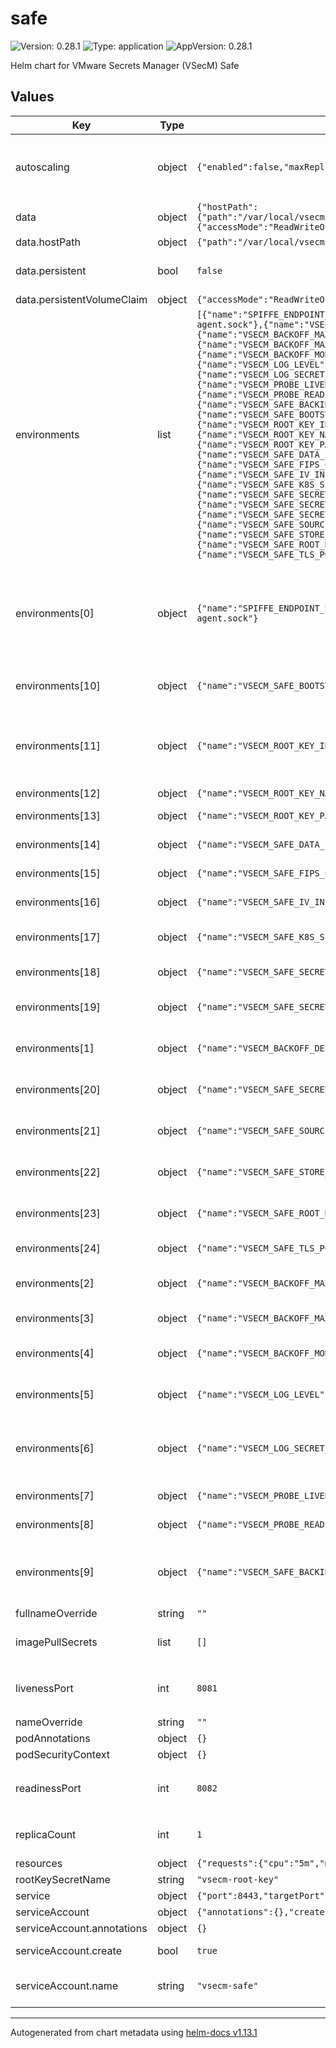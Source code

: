# safe

![Version: 0.28.1](https://img.shields.io/badge/Version-0.28.1-informational?style=flat-square) ![Type: application](https://img.shields.io/badge/Type-application-informational?style=flat-square) ![AppVersion: 0.28.1](https://img.shields.io/badge/AppVersion-0.28.1-informational?style=flat-square)

Helm chart for VMware Secrets Manager (VSecM) Safe

## Values

| Key | Type | Default | Description |
|-----|------|---------|-------------|
| autoscaling | object | `{"enabled":false,"maxReplicas":10,"minReplicas":1,"targetCPUUtilizationPercentage":80}` | Autoscaling settings. Note that autoscaling is not supported for VSecM Safe yet. For proper operation there should always be a single VSecM Safe pod at all times. |
| data | object | `{"hostPath":{"path":"/var/local/vsecm/data"},"persistent":false,"persistentVolumeClaim":{"accessMode":"ReadWriteOnce","size":"1Gi","storageClass":""}}` | How persistence is handled. |
| data.hostPath | object | `{"path":"/var/local/vsecm/data"}` | hostPath if `persistent` is false. |
| data.persistent | bool | `false` | If `persistent` is true, a PersistentVolumeClaim is used. Otherwise, a hostPath is used. |
| data.persistentVolumeClaim | object | `{"accessMode":"ReadWriteOnce","size":"1Gi","storageClass":""}` | PVC settings (if `persistent` is true). |
| environments | list | `[{"name":"SPIFFE_ENDPOINT_SOCKET","value":"unix:///spire-agent-socket/spire-agent.sock"},{"name":"VSECM_BACKOFF_DELAY","value":"1000"},{"name":"VSECM_BACKOFF_MAX_RETRIES","value":"10"},{"name":"VSECM_BACKOFF_MAX_WAIT","value":"10000"},{"name":"VSECM_BACKOFF_MODE","value":"exponential"},{"name":"VSECM_LOG_LEVEL","value":"7"},{"name":"VSECM_LOG_SECRET_FINGERPRINTS","value":"false"},{"name":"VSECM_PROBE_LIVENESS_PORT","value":":8081"},{"name":"VSECM_PROBE_READINESS_PORT","value":":8082"},{"name":"VSECM_SAFE_BACKING_STORE","value":"file"},{"name":"VSECM_SAFE_BOOTSTRAP_TIMEOUT","value":"300000"},{"name":"VSECM_ROOT_KEY_INPUT_MODE_MANUAL","value":"false"},{"name":"VSECM_ROOT_KEY_NAME","value":"vsecm-root-key"},{"name":"VSECM_ROOT_KEY_PATH","value":"/key/key.txt"},{"name":"VSECM_SAFE_DATA_PATH","value":"/var/local/vsecm/data"},{"name":"VSECM_SAFE_FIPS_COMPLIANT","value":"false"},{"name":"VSECM_SAFE_IV_INITIALIZATION_INTERVAL","value":"50"},{"name":"VSECM_SAFE_K8S_SECRET_BUFFER_SIZE","value":"10"},{"name":"VSECM_SAFE_SECRET_BACKUP_COUNT","value":"3"},{"name":"VSECM_SAFE_SECRET_BUFFER_SIZE","value":"10"},{"name":"VSECM_SAFE_SECRET_DELETE_BUFFER_SIZE","value":"10"},{"name":"VSECM_SAFE_SOURCE_ACQUISITION_TIMEOUT","value":"10000"},{"name":"VSECM_SAFE_STORE_WORKLOAD_SECRET_AS_K8S_SECRET_PREFIX","value":"k8s:"},{"name":"VSECM_SAFE_ROOT_KEY_STORE","value":"k8s"},{"name":"VSECM_SAFE_TLS_PORT","value":":8443"}]` | See https://vsecm.com/configuration for more information about these environment variables. |
| environments[0] | object | `{"name":"SPIFFE_ENDPOINT_SOCKET","value":"unix:///spire-agent-socket/spire-agent.sock"}` | The SPIFFE endpoint socket. This is used to communicate with the SPIRE agent. If you change this, you will need to change the associated volumeMount in the Deployment.yaml too. The name of the socket should match spireAgent.socketName in values.yaml of the SPIRE chart. |
| environments[10] | object | `{"name":"VSECM_SAFE_BOOTSTRAP_TIMEOUT","value":"300000"}` | The interval (in milliseconds) that the VSecM Safe will wait during bootstrapping before it bails out. |
| environments[11] | object | `{"name":"VSECM_ROOT_KEY_INPUT_MODE_MANUAL","value":"false"}` | Whether to automatically generate root cryptographic material or expect it to be provided through VSecM Sentinel CLI by the operator. If set to "false", VSecM Safe will automatically generate the root keys, which will make the operator's life easier. |
| environments[12] | object | `{"name":"VSECM_ROOT_KEY_NAME","value":"vsecm-root-key"}` | The name of the VSecM Root Key Secret. |
| environments[13] | object | `{"name":"VSECM_ROOT_KEY_PATH","value":"/key/key.txt"}` | The path where the VSecM Root Key will be mounted. |
| environments[14] | object | `{"name":"VSECM_SAFE_DATA_PATH","value":"/var/local/vsecm/data"}` | The path where the VSecM Safe will store its data (if the backing store is "file"). |
| environments[15] | object | `{"name":"VSECM_SAFE_FIPS_COMPLIANT","value":"false"}` | Should VSecM Safe use FIPS-compliant encryption? |
| environments[16] | object | `{"name":"VSECM_SAFE_IV_INITIALIZATION_INTERVAL","value":"50"}` | The IV initialization interval (in milliseconds) for the VSecM Safe. |
| environments[17] | object | `{"name":"VSECM_SAFE_K8S_SECRET_BUFFER_SIZE","value":"10"}` | The number of secrets VSecM Safe can buffer before blocking further operations until the buffer has space. |
| environments[18] | object | `{"name":"VSECM_SAFE_SECRET_BACKUP_COUNT","value":"3"}` | How many versions of older secrets should be kept. |
| environments[19] | object | `{"name":"VSECM_SAFE_SECRET_BUFFER_SIZE","value":"10"}` | The number of secrets VSecM Safe can buffer before blocking further operations until the buffer has space. |
| environments[1] | object | `{"name":"VSECM_BACKOFF_DELAY","value":"1000"}` | The interval between retries (in milliseconds) for the default backoff strategy. |
| environments[20] | object | `{"name":"VSECM_SAFE_SECRET_DELETE_BUFFER_SIZE","value":"10"}` | The number of secrets VSecM Safe can buffer before blocking further operations until the buffer has space. |
| environments[21] | object | `{"name":"VSECM_SAFE_SOURCE_ACQUISITION_TIMEOUT","value":"10000"}` | The timeout (in milliseconds) for the VSecM Safe to acquire a source. After this timeout, the VSecM Safe will bail out. |
| environments[22] | object | `{"name":"VSECM_SAFE_STORE_WORKLOAD_SECRET_AS_K8S_SECRET_PREFIX","value":"k8s:"}` | The prefix to use for the workload names, when storing workload secrets as Kubernetes secrets. |
| environments[23] | object | `{"name":"VSECM_SAFE_ROOT_KEY_STORE","value":"k8s"}` | The place where the VSecM Safe will store its root key. The only possible value is "k8s" at the moment. |
| environments[24] | object | `{"name":"VSECM_SAFE_TLS_PORT","value":":8443"}` | The port that the VSecM Safe will listen on. |
| environments[2] | object | `{"name":"VSECM_BACKOFF_MAX_RETRIES","value":"10"}` | The maximum number of retries for the default backoff strategy before it gives up. |
| environments[3] | object | `{"name":"VSECM_BACKOFF_MAX_WAIT","value":"10000"}` | The maximum wait time (in milliseconds) for the default backoff strategy. |
| environments[4] | object | `{"name":"VSECM_BACKOFF_MODE","value":"exponential"}` | The backoff mode. The default is "exponential". Allowed values: "exponential", "linear" |
| environments[5] | object | `{"name":"VSECM_LOG_LEVEL","value":"7"}` | The log level. 0: Logs are off (only audit events will be logged) 7: TRACE level logging (maximum verbosity). |
| environments[6] | object | `{"name":"VSECM_LOG_SECRET_FINGERPRINTS","value":"false"}` | Useful for debugging. This will log cryptographic fingerprints of secrets without revealing the secret itself. It is recommended to keep this "false" in production. |
| environments[7] | object | `{"name":"VSECM_PROBE_LIVENESS_PORT","value":":8081"}` | The port that the liveness probe listens on. |
| environments[8] | object | `{"name":"VSECM_PROBE_READINESS_PORT","value":":8082"}` | The port that the readiness probe listens on. |
| environments[9] | object | `{"name":"VSECM_SAFE_BACKING_STORE","value":"file"}` | The backing store for VSecM Safe. Possible values are: "memory", "file", "aws-secret", "azure-secret", "gcp-secret", "k8s". Currently, only "memory", "postgres", and "file" are supported. |
| fullnameOverride | string | `""` | The fullname override of the chart. |
| imagePullSecrets | list | `[]` | Override it with an image pull secret that you need as follows: imagePullSecrets:  - name: my-registry-secret |
| livenessPort | int | `8081` | The port that the liveness probe listens on. `environments.VSECM_PROBE_LIVENESS_PORT` should match this value. |
| nameOverride | string | `""` | The name override of the chart. |
| podAnnotations | object | `{}` | Additional pod annotations. |
| podSecurityContext | object | `{}` | Pod security context overrides. |
| readinessPort | int | `8082` | The port that the readiness probe listens on. `environments.VSECM_PROBE_READINESS_PORT` should match this value. |
| replicaCount | int | `1` | Number of replicas to deploy. Note that values greater than 1 are not supported yet. |
| resources | object | `{"requests":{"cpu":"5m","memory":"20Mi"}}` | Resource limits and requests. |
| rootKeySecretName | string | `"vsecm-root-key"` | The name of the root key secret. |
| service | object | `{"port":8443,"targetPort":8443,"type":"ClusterIP"}` | Service settings. |
| serviceAccount | object | `{"annotations":{},"create":true,"name":"vsecm-safe"}` | The service account to use. |
| serviceAccount.annotations | object | `{}` | Annotations to add to the service account |
| serviceAccount.create | bool | `true` | Specifies whether a service account should be created |
| serviceAccount.name | string | `"vsecm-safe"` | The name of the service account to use. If not set and create is true, a name is generated using the fullname template |

----------------------------------------------
Autogenerated from chart metadata using [helm-docs v1.13.1](https://github.com/norwoodj/helm-docs/releases/v1.13.1)
